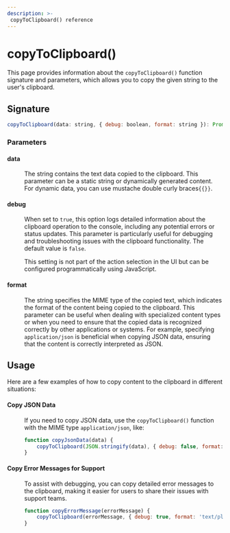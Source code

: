 ```yaml
---
description: >-
 copyToClipboard() reference
---
```

# copyToClipboard()

This page provides information about the `copyToClipboard()` function signature and parameters, which allows you to copy the given string to the user's clipboard.


<ZoomImage src="/img/copyToClipboard.png" alt="copyToClipboard()" caption="copyToClipboard()" />



## Signature

```javascript
copyToClipboard(data: string, { debug: boolean, format: string }): Promise
```

### Parameters

#### data

<dd> 

The string contains the text data copied to the clipboard. This parameter can be a static string or dynamically generated content. For dynamic data, you can use mustache double curly braces`{{}}`.

</dd>

#### debug

<dd>

When set to `true`, this option logs detailed information about the clipboard operation to the console, including any potential errors or status updates. This parameter is particularly useful for debugging and troubleshooting issues with the clipboard functionality. The default value is `false`. 

This setting is not part of the action selection in the UI but can be configured programmatically using JavaScript. 

</dd>

#### format
<dd> 

The string specifies the MIME type of the copied text, which indicates the format of the content being copied to the clipboard. This parameter can be useful when dealing with specialized content types or when you need to ensure that the copied data is recognized correctly by other applications or systems. For example, specifying `application/json` is beneficial when copying JSON data, ensuring that the content is correctly interpreted as JSON.

</dd>

## Usage

Here are a few examples of how to copy content to the clipboard in different situations:

#### Copy JSON Data

<dd>

If you need to copy JSON data, use the `copyToClipboard()` function with the MIME type `application/json`, like:

```js
function copyJsonData(data) {
    copyToClipboard(JSON.stringify(data), { debug: false, format: 'application/json' });
}
```

</dd>


#### Copy Error Messages for Support


<dd>

To assist with debugging, you can copy detailed error messages to the clipboard, making it easier for users to share their issues with support teams.


```js
function copyErrorMessage(errorMessage) {
    copyToClipboard(errorMessage, { debug: true, format: 'text/plain' });
}
```

</dd>